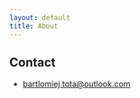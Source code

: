```yaml
---
layout: default
title: About
---
```


## Contact

* [bartlomiej.tota@outlook.com](mailto:bartlomiej.tota@outlook.com)